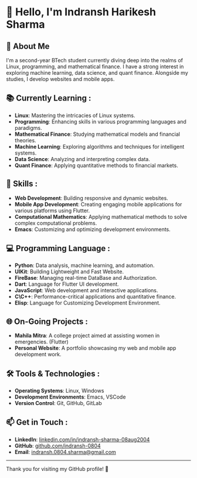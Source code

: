 # 👋 Hello, I'm Indransh Harikesh Sharma

## 🌟 About Me

I'm a second-year BTech student currently diving deep into the realms of Linux, programming, and mathematical finance. I have a strong interest in exploring machine learning, data science, and quant finance. Alongside my studies, I develop websites and mobile apps. 

## 📚 Currently Learning :

- **Linux**: Mastering the intricacies of Linux systems.
- **Programming**: Enhancing skills in various programming languages and paradigms.
- **Mathematical Finance**: Studying mathematical models and financial theories.
- **Machine Learning**: Exploring algorithms and techniques for intelligent systems.
- **Data Science**: Analyzing and interpreting complex data.
- **Quant Finance**: Applying quantitative methods to financial markets.

## 🔧 Skills :

- **Web Development**: Building responsive and dynamic websites.
- **Mobile App Development**: Creating engaging mobile applications for various platforms using Flutter.
- **Computational Mathematics**: Applying mathematical methods to solve complex computational problems.
- **Emacs**: Customizing and optimizing development environments.


## 💻 Programming Language :
- **Python**: Data analysis, machine learning, and automation.
- **UIKit**: Building Lightweight and Fast Website.
- **FireBase**: Managing real-time DataBase and Authorization.
- **Dart**: Language for Flutter UI development.
- **JavaScript**: Web development and interactive applications.
- **C\C++**: Performance-critical applications and quantitative finance.
- **Elisp**: Language for Customizing Development Environment.

## 🌐 On-Going Projects :

- **Mahila Mitra**: A college project aimed at assisting women in emergencies. (Flutter)
- **Personal Website**: A portfolio showcasing my web and mobile app development work.

## 🛠️ Tools & Technologies :
 
- **Operating Systems**: Linux, Windows
- **Development Environments**: Emacs, VSCode
- **Version Control**: Git, GitHub, GitLab

## 📫 Get in Touch :

- **LinkedIn**: [linkedin.com/in/indransh-sharma-08aug2004](https://linkedin.com/in/indransh-sharma-08aug2004)
- **GitHub**: [github.com/indransh-0804](https://github.com/indransh-0804)
- **Email**: [indransh.0804.sharma@gmail.com](indransh.0804.sharma@gmail.com)
---

Thank you for visiting my GitHub profile! 🌟

